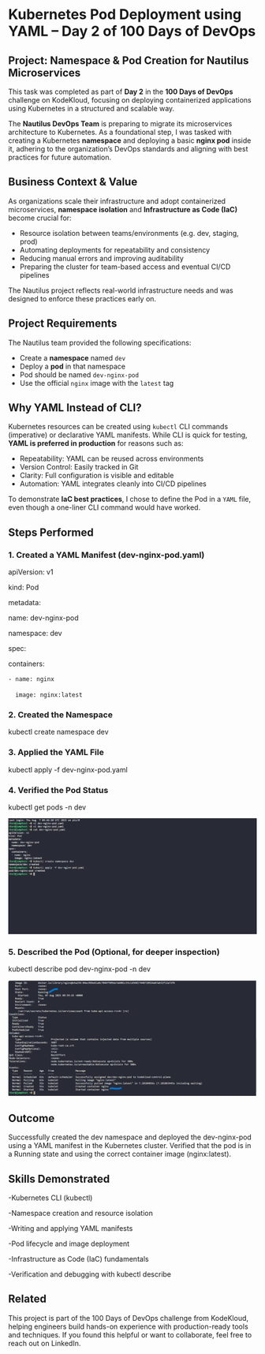 # Kubernetes Pod Deployment using YAML – Day 2 of 100 Days of DevOps

## Project: Namespace & Pod Creation for Nautilus Microservices

This task was completed as part of **Day 2** in the **100 Days of DevOps** challenge on KodeKloud, focusing on deploying containerized applications using Kubernetes in a structured and scalable way.

The **Nautilus DevOps Team** is preparing to migrate its microservices architecture to Kubernetes. As a foundational step, I was tasked with creating a Kubernetes **namespace** and deploying a basic **nginx pod** inside it, adhering to the organization’s DevOps standards and aligning with best practices for future automation.

## Business Context & Value

As organizations scale their infrastructure and adopt containerized microservices, **namespace isolation** and **Infrastructure as Code (IaC)** become crucial for:

- Resource isolation between teams/environments (e.g. dev, staging, prod)
- Automating deployments for repeatability and consistency
- Reducing manual errors and improving auditability
- Preparing the cluster for team-based access and eventual CI/CD pipelines

The Nautilus project reflects real-world infrastructure needs and was designed to enforce these practices early on.

## Project Requirements

The Nautilus team provided the following specifications:

- Create a **namespace** named `dev`
- Deploy a **pod** in that namespace
- Pod should be named `dev-nginx-pod`
- Use the official `nginx` image with the `latest` tag

## Why YAML Instead of CLI?

Kubernetes resources can be created using `kubectl` CLI commands (imperative) or declarative YAML manifests. While CLI is quick for testing, **YAML is preferred in production** for reasons such as:

- Repeatability: YAML can be reused across environments
- Version Control: Easily tracked in Git
- Clarity: Full configuration is visible and editable
- Automation: YAML integrates cleanly into CI/CD pipelines

To demonstrate **IaC best practices**, I chose to define the Pod in a `YAML` file, even though a one-liner CLI command would have worked.

## Steps Performed

### 1. Created a YAML Manifest (dev-nginx-pod.yaml)

apiVersion: v1

kind: Pod

metadata:

  name: dev-nginx-pod
  
  namespace: dev
  
spec:
  
  containers:
  
    - name: nginx
    
      image: nginx:latest

### 2. Created the Namespace
kubectl create namespace dev

### 3. Applied the YAML File
kubectl apply -f dev-nginx-pod.yaml

### 4. Verified the Pod Status
kubectl get pods -n dev

![Namepace created and yaml applied with pod created](screenshots/yaml-namespace-pod-creation.png)

### 5. Described the Pod (Optional, for deeper inspection)
kubectl describe pod dev-nginx-pod -n dev

![Pod status and description](screenshots/pod-status-describe.png)

## Outcome
Successfully created the dev namespace and deployed the dev-nginx-pod using a YAML manifest in the Kubernetes cluster. Verified that the pod is in a Running state and using the correct container image (nginx:latest).

## Skills Demonstrated
-Kubernetes CLI (kubectl)

-Namespace creation and resource isolation

-Writing and applying YAML manifests

-Pod lifecycle and image deployment

-Infrastructure as Code (IaC) fundamentals

-Verification and debugging with kubectl describe

## Related
This project is part of the 100 Days of DevOps challenge from KodeKloud, helping engineers build hands-on experience with production-ready tools and techniques.
If you found this helpful or want to collaborate, feel free to reach out on LinkedIn.

